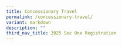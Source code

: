 ```yaml
---
title: Concessionary Travel
permalink: /concessionary-travel/
variant: markdown
description: ""
third_nav_title: 2025 Sec One Registration
---
```

